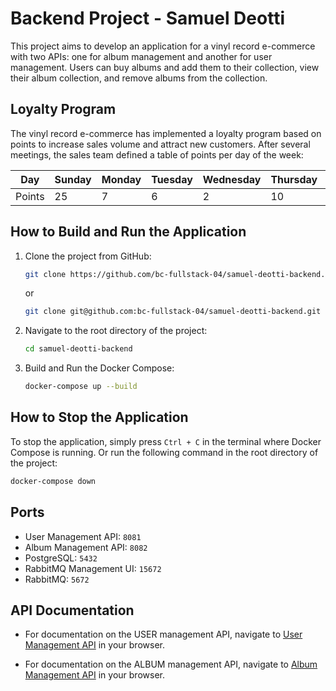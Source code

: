 # Backend Project - Samuel Deotti

This project aims to develop an application for a vinyl record e-commerce with two APIs: one for
album management and another for user management. Users can buy albums and add them to their
collection, view their album collection, and remove albums from the collection.

## Loyalty Program

The vinyl record e-commerce has implemented a loyalty program based on points to increase sales
volume and attract new customers. After several meetings, the sales team defined a table of points
per day of the week:

| Day    | Sunday | Monday | Tuesday | Wednesday | Thursday | Friday | Saturday |
|--------|--------|--------|---------|-----------|----------|--------|----------|
| Points | 25     | 7      | 6       | 2         | 10       | 15     | 20       |

## How to Build and Run the Application

1. Clone the project from GitHub:
    ```bash
    git clone https://github.com/bc-fullstack-04/samuel-deotti-backend.git
    ```
   or
    ```bash
    git clone git@github.com:bc-fullstack-04/samuel-deotti-backend.git
    ```

2. Navigate to the root directory of the project:
    ```bash
    cd samuel-deotti-backend
    ```

3. Build and Run the Docker Compose:
    ```bash
    docker-compose up --build
    ```

## How to Stop the Application

To stop the application, simply press `Ctrl + C` in the terminal where Docker Compose is running.
Or run the following command in the root directory of the project:

```bash
docker-compose down
```

## Ports

- User Management API: `8081`
- Album Management API: `8082`
- PostgreSQL: `5432`
- RabbitMQ Management UI: `15672`
- RabbitMQ: `5672`

## API Documentation

- For documentation on the USER management API, navigate
  to [User Management API](http://localhost:8081/api/swagger-ui/index.html#/) in your browser.


- For documentation on the ALBUM management API, navigate
  to [Album Management API](http://localhost:8082/api/swagger-ui/index.html#/) in your browser.